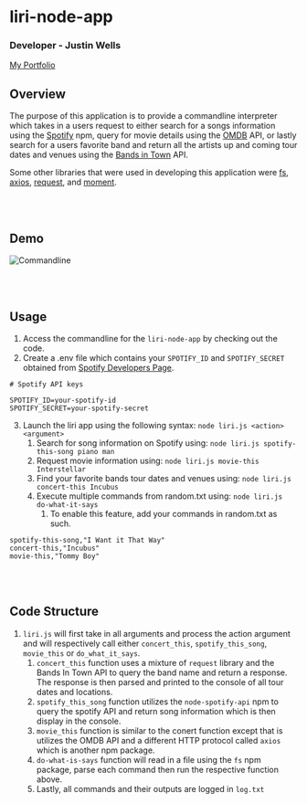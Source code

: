 # liri-node-app

### Developer - Justin Wells
[My Portfolio](https://jwellstx.github.io/My_Portfolio/)

## Overview
The purpose of this application is to provide a commandline interpreter which takes in a users request to either search for a songs information using the [Spotify](https://www.npmjs.com/package/node-spotify-api) npm, query for movie details using the [OMDB](http://www.omdbapi.com/) API, or lastly search for a users favorite band and return all the artists up and coming tour dates and venues using the [Bands in Town](https://www.artists.bandsintown.com/login) API. 

Some other libraries that were used in developing this application were [fs](https://www.npmjs.com/package/fs), [axios](https://www.npmjs.com/package/axios), [request](https://www.npmjs.com/package/request), and [moment](https://www.npmjs.com/package/moment).

<br /><br />

## Demo

![Commandline](/images/liri.gif) 

<br /><br />

## Usage
1. Access the commandline for the `liri-node-app` by checking out the code.
2. Create a .env file which contains your `SPOTIFY_ID` and `SPOTIFY_SECRET` obtained from [Spotify Developers Page](https://developer.spotify.com/).

```
# Spotify API keys

SPOTIFY_ID=your-spotify-id
SPOTIFY_SECRET=your-spotify-secret
```
3. Launch the liri app using the following syntax: `node liri.js <action> <argument>`
   1. Search for song information on Spotify using: `node liri.js spotify-this-song piano man`
   2. Request movie information using: `node liri.js movie-this Interstellar`
   3. Find your favorite bands tour dates and venues using: `node liri.js concert-this Incubus`
   4. Execute multiple commands from random.txt using: `node liri.js do-what-it-says`
       1. To enable this feature, add your commands in random.txt as such.
       
```
spotify-this-song,"I Want it That Way"
concert-this,"Incubus"
movie-this,"Tommy Boy"
```

<br /><br />

## Code Structure
1. `liri.js` will first take in all arguments and process the action argument and will respectively call either `concert_this`, `spotify_this_song`, `movie_this` or `do_what_it_says`.
   1. `concert_this` function uses a mixture of `request` library and the Bands In Town API to query the band name and return a response.  The response is then parsed and printed to the console of all tour dates and locations.
   2. `spotify_this_song` function utilizes the `node-spotify-api` npm to query the spotify API and return song information which is then display in the console.
   3. `movie_this` function is similar to the conert function except that is utilizes the OMDB API and a different HTTP protocol called `axios` which is another npm package.
   4. `do-what-is-says` function will read in a file using the `fs` npm package, parse each command then run the respective function above.
   5. Lastly, all commands and their outputs are logged in `log.txt`

<br /><br />
